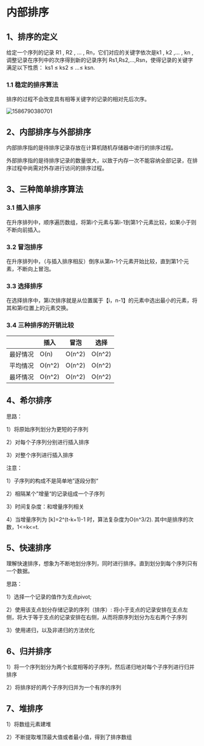 # 内部排序

## 1、排序的定义

给定一个序列的记录 R1 , R2 , … , Rn，它们对应的关键字依次是k1 , k2 ,… , kn , 调整记录在序列中的次序得到新的记录序列 Rs1,Rs2,…,Rsn，使得记录的关键字满足以下性质： ks1 ≤ ks2 ≤  …≤ ksn. 



### 1.1 稳定的排序算法

排序的过程不会改变具有相等关键字的记录的相对先后次序。 

![1586790380701](C:\Users\wonde\AppData\Roaming\Typora\typora-user-images\1586790380701.png)

## 2、内部排序与外部排序

内部排序指的是待排序记录存放在计算机随机存储器中进行的排序过程。

外部排序指的是待排序记录的数量很大，以致于内存一次不能容纳全部记录，在排序过程中尚需对外存进行访问的排序过程。



## 3、三种简单排序算法

### 3.1 插入排序

在升序排列中，顺序遍历数组，将第i个元素与第i-1到第1个元素比较，如果小于则不断向前插入。

### 3.2 冒泡排序

在升序排列中，（与插入排序相反）倒序从第n-1个元素开始比较，直到第1个元素，不断向上冒泡。

### 3.3 选择排序

在选择排序中，第i次排序就是从位置属于【i，n-1】的元素中选出最小的元素，将其和第i位置上的元素交换。

### 3.4 三种排序的开销比较

|          | 插入   | 冒泡   | 选择   |
| -------- | ------ | ------ | ------ |
| 最好情况 | O(n)   | O(n^2) | O(n^2) |
| 平均情况 | O(n^2) | O(n^2) | O(n^2) |
| 最坏情况 | O(n^2) | O(n^2) | O(n^2) |



## 4、希尔排序

思路：

1）将原始序列划分为更短的子序列

2）对每个子序列分别进行插入排序

3）对整个序列进行插入排序

注意：

1）子序列的构成不是简单地”逐段分割“

2）相隔某个”增量“的记录组成一个子序列

3）时间复杂度：和增量序列相关

4）当增量序列为 [k]=2^(t-k+1)-1 时，算法复杂度为O(n^3/2).  其中t是排序的次数，1<=k<=t.



## 5、快速排序

理解快速排序，想象为不断地划分序列，同时进行排序。直到划分到每个序列只有一个数据。

思路：

1）选择一个记录的值作为支点pivot;

2）使用该支点划分存储记录的序列（排序）: 将小于支点的记录安排在支点左侧，将大于等于支点的记录安排在右侧，从而将原序列划分为左右两个子序列

3）使用递归，以及非递归的方法优化



## 6、归并排序

1）将一个序列划分为两个长度相等的子序列，然后递归地对每个子序列进行归并排序

2）将排序好的两个子序列归并为一个有序的序列



## 7、堆排序

1）将数组元素建堆

2）不断提取堆顶最大值或者最小值，得到了排序数组

